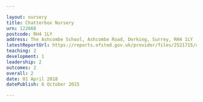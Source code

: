 ```yaml
---

layout: nursery
title: Chatterbox Nursery
urn: 122660
postcode: RH4 1LY
address: The Ashcombe School, Ashcombe Road, Dorking, Surrey, RH4 1LY
latestReportUrl: https://reports.ofsted.gov.uk/provider/files/2521715/urn/122660.pdf
teaching: 2
development: 1
leadership: 2
outcomes: 2
overall: 2
date: 01 April 2018 
datePublish: 6 October 2015

---
```

